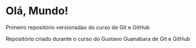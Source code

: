 # Olá, Mundo!
 Primeiro repositório versionadao do curso de Git e GitHub

 Repositório criado durante o curso do Gustavo Guanabara de Git e GitHub

